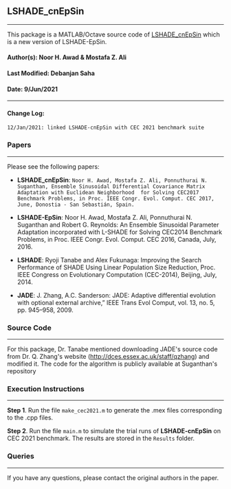 ## LSHADE_cnEpSin
*******************************************
This package is a MATLAB/Octave source code of [LSHADE_cnEpSin](https://doi.org/10.1109/CEC.2017.7969336) which is a new version of LSHADE-EpSin.

#### Author(s): Noor H. Awad & Mostafa Z. Ali
#### Last Modified: Debanjan Saha
#### Date: 9/Jun/2021
*******************************************
#### Change Log: 
    12/Jan/2021: linked LSHADE-cnEpSin with CEC 2021 benchmark suite

### Papers
*******************************************
Please see the following papers:

* **LSHADE_cnEpSin**:
  ```Noor H. Awad, Mostafa Z. Ali, Ponnuthurai N. Suganthan, Ensemble Sinusoidal Differential Covariance Matrix Adaptation with Euclidean Neighborhood  for Solving CEC2017 Benchmark Problems, in Proc. IEEE Congr. Evol. Comput. CEC 2017, June, Donostia - San Sebastián, Spain.```

* **LSHADE-EpSin**:
  Noor H. Awad, Mostafa Z. Ali, Ponnuthurai N. Suganthan and Robert G. Reynolds: An Ensemble Sinusoidal Parameter Adaptation incorporated with L-SHADE for Solving CEC2014 Benchmark Problems, in Proc. IEEE Congr. Evol. Comput. CEC 2016, Canada, July, 2016.

* **LSHADE**:
  Ryoji Tanabe and Alex Fukunaga: Improving the Search Performance of SHADE Using Linear Population Size Reduction,  Proc. IEEE Congress on Evolutionary Computation (CEC-2014), Beijing, July, 2014.

* **JADE**:
  J. Zhang, A.C. Sanderson: JADE: Adaptive differential evolution with optional external archive,” IEEE Trans Evol Comput, vol. 13, no. 5, pp. 945–958, 2009.

### Source Code
*******************************************
For this package, Dr. Tanabe mentioned downloading JADE's source code from Dr. Q. Zhang's website (http://dces.essex.ac.uk/staff/qzhang) and modified it.
The code for the algorithm is publicly available at Suganthan's repository


### Execution Instructions
*******************************************

**Step 1**. Run the file ``make_cec2021.m`` to generate the .mex files corresponding to the .cpp files. 


**Step 2**. Run the file ``main.m`` to simulate the trial runs of **LSHADE-cnEpSin** on CEC 2021 benchmark. The results are stored in the ``Results`` folder.


### Queries
*******************************************
If you have any questions, please contact the original authors in the paper.
